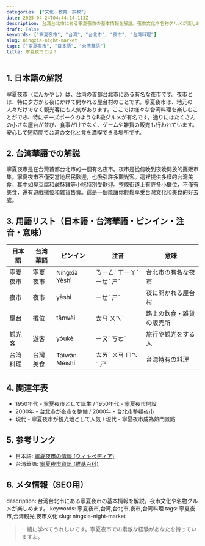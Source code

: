 ```yaml
---
categories: ["文化・教育・宗教"]
date: 2025-04-24T04:44:14.113Z
description: 台湾台北市にある寧夏夜市の基本情報を解説。夜市文化や名物グルメが楽しめます。
draft: False
keywords: ["寧夏夜市", "台湾", "台北市", "夜市", "台湾料理"]
slug: ningxia-night-market
tags: ["寧夏夜市", "日本語", "台湾華語"]
title: 寧夏夜市とは？
---
```




## 1. 日本語の解説
寧夏夜市（にんかやし）は、台湾の首都台北市にある有名な夜市です。夜市とは、特に夕方から夜にかけて開かれる屋台村のことです。寧夏夜市は、地元の人々だけでなく観光客にも人気があります。ここでは様々な台湾料理を楽しむことができ、特にチーズポークのようなB級グルメが有名です。通りにはたくさんの小さな屋台が並び、食事だけでなく、ゲームや雑貨の販売も行われています。安心して短時間で台湾の文化と食を満喫できる場所です。

## 2. 台湾華語での解説 
寧夏夜市是在台灣首都台北市的一個有名夜市。夜市是從傍晚到夜晚開放的攤販市集。寧夏夜市不僅受當地居民歡迎，也吸引許多觀光客。這裡提供多樣的台灣美食，其中如臭豆腐和鹹酥雞等小吃特別受歡迎。整條街道上有許多小攤位，不僅有美食，還有遊戲攤位和雜貨售賣。這是一個能讓你輕鬆享受台灣文化和美食的好去處。

## 3. 用語リスト（日本語・台湾華語・ピンイン・注音・意味）
| 日本語   | 台湾華語 | ピンイン     | 注音     | 意味                   |
|----------|----------|--------------|----------|------------------------|
| 寧夏夜市 | 寧夏夜市 | Níngxià Yèshì | ㄋㄧㄥˊ ㄒㄧㄚˋ ㄧㄝˋ ㄕˋ | 台北市の有名な夜市       |
| 夜市     | 夜市     | yèshì        | ㄧㄝˋ ㄕˋ | 夜に開かれる屋台村       |
| 屋台     | 攤位     | tānwèi       | ㄊㄢ ㄨㄟˋ | 路上の飲食・雑貨の販売所 |
| 観光客   | 遊客     | yóukè        | ㄧㄡˊ ㄎㄜˋ | 旅行や観光をする人       |
| 台湾料理 | 台灣美食 | Táiwān Měishí| ㄊㄞˊ ㄨㄢ ㄇㄟˇ ㄕˊ | 台湾特有の料理           |

## 4. 関連年表
- 1950年代 - 寧夏夜市として誕生 / 1950年代 - 寧夏夜市開設
- 2000年 - 台北市が夜市を整備 / 2000年 - 台北市整頓夜市
- 現代 - 寧夏夜市が観光地として人気 / 現代 - 寧夏夜市成為熱門景點

## 5. 参考リンク
- 日本語: [寧夏夜市の情報 (ウィキペディア)](https://ja.wikipedia.org/wiki/寧夏夜市)
- 台湾華語: [寧夏夜市資訊 (維基百科)](https://zh.wikipedia.org/wiki/寧夏夜市)

## 6. メタ情報（SEO用）
description: 台湾台北市にある寧夏夜市の基本情報を解説。夜市文化や名物グルメが楽しめます。
keywords: 寧夏夜市,台湾,台北市,夜市,台湾料理
tags: 寧夏夜市,台湾観光,夜市文化
slug: ningxia-night-market

>一緒に学べてうれしいです。寧夏夜市での素敵な経験があなたを待っていますよ。